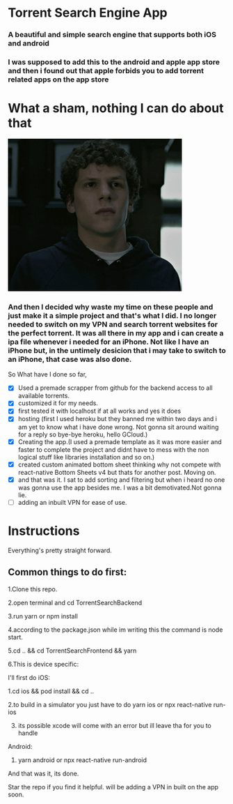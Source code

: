 <h1>Torrent Search Engine App</h1>
  
<h3>A beautiful and simple search engine that supports both iOS and android</h3>
<h3>I was supposed to add this to the android and apple app store and then i found out that apple forbids you to add torrent related apps on the app store </h3>
    
<h1>What a sham, nothing I can do about that</h1>

<img src="https://github.com/bestinepayyappilly/TorrentSearch/blob/main/TorrentSearchFrontend/giphy%20(1).gif" width="400" height="350" />
<h3>And then I decided why waste my time on these people and just make it a simple project and that's what I did. I no longer needed to switch on my VPN and search torrent websites for the perfect torrent. It was all there in my app and i can create a ipa file whenever i needed for an iPhone. Not like I have an iPhone but, in the untimely desicion that i may take to switch to an iPhone, that case was also done.</h3> 

So What have I done so far,
- [x] Used a premade scrapper from github for the backend access to all available torrents.
- [x] customized it for my needs.
- [x] first tested it with localhost if at all works and yes it does
- [x] hosting (first I used heroku but they banned me within two days and i am yet to know what i have done wrong. Not gonna sit around waiting for a reply so bye-bye heroku, hello GCloud.)
- [x] Creating the app.(I used a premade template as it was more easier and faster to complete the project and didnt have to mess with the non logical stuff like libraries installation and so on.)
- [x] created custom animated bottom sheet thinking why not compete with react-native Bottom Sheets v4 but thats for another post. Moving on.
- [x] and that was it. I sat to add sorting and filtering but when i heard no one was gonna use the app besides me. I was a bit demotivated.Not gonna lie.
- [ ] adding an inbuilt VPN for ease of use.

<h1>Instructions</h1>
Everything's pretty straight forward.

<h2>Common things to do first:</h2>
1.Clone this repo.

2.open terminal and cd TorrentSearchBackend

3.run yarn or npm install

4.according to the package.json while im writing this the command is node start.

5.cd .. && cd TorrentSearchFrontend && yarn

6.This is device specific:

I'll first do iOS:

1.cd ios && pod install && cd ..

2.to build in a simulator you just have to do yarn ios or npx react-native run-ios

3. its possible xcode will come with an error but ill leave tha for you to handle

Android:

1. yarn android or npx react-native run-android

And that was it, its done.


Star the repo if you find it helpful. will be adding a VPN in built on the app soon.


